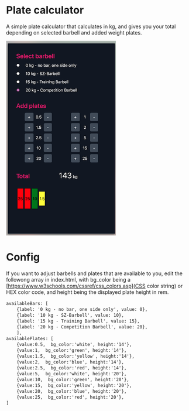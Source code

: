 # Plate calculator

A simple plate calculator that calculates in kg, and gives you your total depending on selected barbell and added weight plates.

![screenshot](plate_calculator.png)

# Config

If you want to adjust barbells and plates that are available to you, edit the followong array in index.html, with bg_color being a [https://www.w3schools.com/cssref/css_colors.asp](CSS color string) or HEX color code, and height being the displayed plate height in rem.

```
availableBars: [
    {label: '0 kg - no bar, one side only', value: 0},
    {label: '10 kg - SZ-Barbell', value: 10},
    {label: '15 kg - Training Barbell', value: 15},
    {label: '20 kg - Competition Barbell', value: 20},
    ],
availablePlates: [
    {value:0.5,  bg_color:'white', height:'14'},
    {value:1,  bg_color:'green', height:'14'},
    {value:1.5,  bg_color:'yellow', height:'14'},
    {value:2,  bg_color:'blue', height:'14'},
    {value:2.5,  bg_color:'red', height:'14'},
    {value:5,  bg_color:'white', height:'20'},
    {value:10,  bg_color:'green', height:'20'},
    {value:15,  bg_color:'yellow', height:'20'},
    {value:20,  bg_color:'blue', height:'20'},
    {value:25,  bg_color:'red', height:'20'},
]
```
